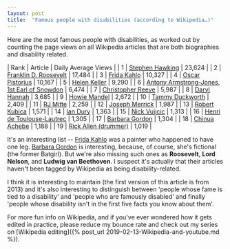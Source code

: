 ```yaml
---
layout: post
title:  "Famous people with disabilities (according to Wikipedia…)"
--- 
```


Here are the most famous people with disabilities, as worked out by counting the page views on all Wikipedia articles that are both biographies and disability related.


| Rank | Article | Daily Average Views |
| 1 | [Stephen Hawking](https://en.wikipedia.org/wiki/Stephen_Hawking) | 23,624 |
| 2 | [Franklin D. Roosevelt](https://en.wikipedia.org/wiki/Franklin_D._Roosevelt) | 17,484 |
| 3 | [Frida Kahlo](https://en.wikipedia.org/wiki/Frida_Kahlo) | 10,327 |
| 4 | [Oscar Pistorius](https://en.wikipedia.org/wiki/Oscar_Pistorius) | 10,167 |
| 5 | [Helen Keller](https://en.wikipedia.org/wiki/Helen_Keller) | 9,290 |
| 6 | [Antony Armstrong-Jones, 1st Earl of Snowdon](https://en.wikipedia.org/wiki/Antony_Armstrong-Jones,_1st_Earl_of_Snowdon) | 6,474 |
| 7 | [Christopher Reeve](https://en.wikipedia.org/wiki/Christopher_Reeve) | 5,987 |
| 8 | [Daryl Hannah](https://en.wikipedia.org/wiki/Daryl_Hannah) | 3,685 |
| 9 | [Howie Mandel](https://en.wikipedia.org/wiki/Howie_Mandel) | 2,672 |
| 10 | [Tammy Duckworth](https://en.wikipedia.org/wiki/Tammy_Duckworth) | 2,409 |
| 11 | [RJ Mitte](https://en.wikipedia.org/wiki/RJ_Mitte) | 2,259 |
| 12 | [Joseph Merrick](https://en.wikipedia.org/wiki/Joseph_Merrick) | 1,987 |
| 13 | [Robert Kubica](https://en.wikipedia.org/wiki/Robert_Kubica) | 1,571 |
| 14 | [Ian Dury](https://en.wikipedia.org/wiki/Ian_Dury) | 1,363 |
| 15 | [Nick Vujicic](https://en.wikipedia.org/wiki/Nick_Vujicic) | 1,313 |
| 16 | [Henri de Toulouse-Lautrec](https://en.wikipedia.org/wiki/Henri_de_Toulouse-Lautrec) | 1,305 |
| 17 | [Barbara Gordon](https://en.wikipedia.org/wiki/Barbara_Gordon) | 1,304 |
| 18 | [Chinua Achebe](https://en.wikipedia.org/wiki/Chinua_Achebe) | 1,188 |
| 19 | [Rick Allen (drummer)](https://en.wikipedia.org/wiki/Rick_Allen_(drummer)) | 1,019 |


It's an interesting list -- [Frida Kahlo](http://en.wikipedia.org/wiki/Frida_Kahlo) was a painter who happened to have one leg. [Barbara Gordon](http://en.wikipedia.org/wiki/Barbara_Gordon) is interesting, because, of course, she's fictional (the former Batgirl).  But we're also missing such ones as **Roosevelt**, **Lord Nelson**, and **Ludwig van Beethoven**. I suspect it's actually that their articles haven't been tagged by Wikipedia as being disability-related. 

I think it is interesting to maintain (the first version of this article is from 2013) and it's also interesting to distinguish between 'people whose fame is tied to a disability' and 'people who are famously disabled' and finally 'people whose disability isn't in the first five facts you know about them'.

For more fun info on Wikipedia, and if you've ever wondered how it gets edited in practice, please reduce my bounce rate and check out my series on [Wikipedia editing]({% post_url 2019-02-13-Wikipedia-and-youtube.md %}).






